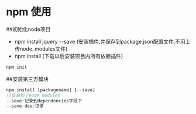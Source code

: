 # npm 使用

##初始化node项目
- npm install jquery --save (安装插件,并保存到package.json配置文件,不用上传node_modules文件)
- npm install (下载以后安装项目内所有依赖插件)

```bash
npm init
```

##安装第三方模块
```js
npm install [packagename] [--save]
//安装到了node modules
--save:记录到dependencies字段下
--save-dev:记录
